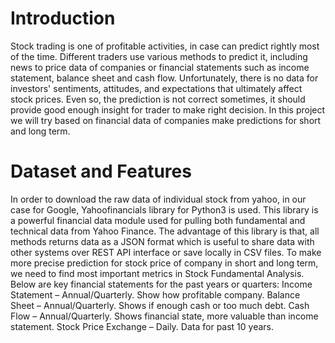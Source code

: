 # Introduction

Stock trading is one of profitable activities, in case can predict rightly most of the time. Different traders use various methods to predict it, including news to price data of companies or financial statements such as income statement, balance sheet and cash flow. Unfortunately, there is no data for investors' sentiments, attitudes, and expectations that ultimately affect stock prices. Even so, the prediction is not correct sometimes, it should provide good enough insight for trader to make right decision. In this project we will try based on financial data of companies make predictions for short and long term.

# Dataset and Features

In order to download the raw data of individual stock from yahoo, in our case for Google, Yahoofinancials library for Python3 is used. This library is a powerful financial data module used for pulling both fundamental and technical data from Yahoo Finance. The advantage of this library is that, all methods returns data as a JSON format which is useful to share data with other systems over REST API interface or save locally in CSV files. To make more precise prediction for stock price of company in short and long term, we need to find most important metrics in Stock Fundamental Analysis. Below are key financial statements for the past years or quarters:
Income Statement – Annual/Quarterly. Show how profitable company. Balance Sheet – Annual/Quarterly. Shows if enough cash or too much debt.
Cash Flow – Annual/Quarterly. Shows financial state, more valuable than income statement. Stock Price Exchange – Daily. Data for past 10 years.